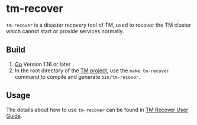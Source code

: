 # tm-recover

`tm-recover` is a disaster recovery tool of TM, used to recover the TM cluster which cannot start or provide services normally.

## Build

1. [Go](https://golang.org/) Version 1.16 or later
2. In the root directory of the [TM project](https://github.com/gottingen/tm), use the `make tm-recover` command to compile and generate `bin/tm-recover`.

## Usage

The details about how to use `tm-recover` can be found in [TM Recover User Guide](https://docs.pingcap.com/tidb/dev/tm-recover).
